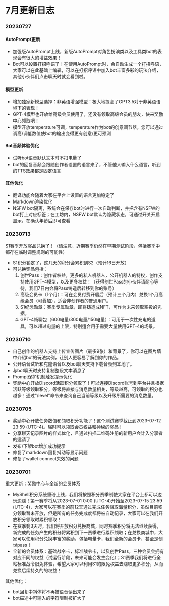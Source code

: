 # 7月更新日志

### 20230727

#### AutoPrompt更新

* 加强版AutoPrompt上线，新版AutoPrompt对角色扮演类以及工具类bot的表现会有很大的增益效果！
* Bot可以设置打招呼语了！在使用AutoPrompt时，会自动生成一个打招呼语，大家可以在此基础上编辑，可以在打招呼语中加入bot丰富多彩的玩法介绍，其他小伙伴们点击聊天时就会看到啦。

#### 模型更新

* 增加独家新模型选择：非英语增强模型：极大地提高了GPT3.5对于非英语语境下的表现！
* GPT-4模型也开放给高级会员使用了，还没有领取高级会员的朋友，快来奖励中心领取吧！
* 模型开放temperature可调，temperature作为bot的创意调节器，您可以通过调高/调低数值使bot的输出变得更有创意/更可预测

#### Bot音频体验优化

* 试听bot语音默认文本时不扣电量了
* bot的回复音频会跟随创作者设置的语言来了，不管他人输入什么语言，听到的TTS效果都是固定语言

#### 其他优化

* 翻译功能会随着大家在平台上设置的语言更加稳定了
* Markdown渲染优化
* NSFW bot隔离，系统会在保存bot时进行一次自动判断，并把含有NSFW的bot打上对应标签；在工坊内，NSFW bot默认为隐藏状态，可通过开关开启显示，在确认年龄后即可查看



### 20230713

S1赛季开放奖品兑换了！（请注意，近期赛季仍然在早期测试阶段，包括赛季中都存在临时调整规则的可能性）

* S1积分锁定了，这几天的积分会累积到S2（预计16日开放）
* 可兑换奖品包括：
  1. 创世Pass：创作者权益，更多的私人机器人，公开机器人的特权，创作支持使用GPT-4模型，以及更多权益！（获得创世Pass的小伙伴请耐心等待，我们7日内会将Pass铸造后转移到你的账号）
  2. 高级会员卡（1个月）：可在会员付费开启后（预计三个月内）兑换1个月高级会员（可叠加），适合非创作者的普通用户。
  3. S1纪念勋章：赛季专属勋章，即将铸造成NFT，可作为未来领取空投的凭据。
  4. GPT-4畅聊包（600电量/300电量/150电量）：可用于一次性充电的道具，可以超过电量的上限，特别适合用于需要大量使用GPT-4的场景。

### 20230710

* 自己创作的机器人支持上传宣传图片（最多9张）和背景了，你可以在图片墙中介绍bot的玩法实例，让别人更容易了解到你的作品。
* 公开语音试听和克隆语音以及bot聊天支持下载音频到本地了。
* 与bot聊天时支持复制整段文本消息了
* Prompt保护机制触发提示优化
* 奖励中心开放Discord活跃积分领取了！可以连接Discord账号到平台并且根据活跃等级领取积分，等级将直接与消息数量相关，等级越高，可领取的积分也越多！通过"/level"命令来查询自己当前等级以及升级所需要的消息数量。

### 20230705

* 奖励中心开放任务数值和领取积分功能了！这个测试赛季截止到2023-07-12 23:59 (UTC-4)。届时可以领取会员权益和神秘的奖品！
* 分享聊天记录图片的样式优化，且通过扫描二维码注册的新用户会计入分享者的邀请了
* 发布/下架bot增加成功提示
* 修复了markdown回复抖动等显示问题
* 修复了wallet connect失效的问题

### 20230701

重大更新：奖励中心与全新的会员体系

* MyShell积分系统重磅上线，我们将按照积分赛季制使大家在平台上都可以边玩边赚！第一赛季将从2023-07-01 0:00 (UTC-4)开始至2023-07-15 23:59 (UTC-4)，大家可以在赛季的前12天通过完成任务赚取海量积分，虽然目前积分领取暂未开放，但是所有的任务完成度都将被自动记录，大家可以在我们开放积分领取时累积领取！
* 在赛季剩3天时，我们将开放积分兑换商城，同时赛季积分将无法继续获得，新完成的任务产生的积分将累积到下一赛季进行累积领取；在兑换商城中，大家可以使用积分兑换丰富的奖励，包括电量卡，我们全新的会员卡，甚至是创世pass！
* 全新的会员体系：基础战令卡，标准战令卡，以及创世Pass，三种会员会拥有对应不同的权益（试运行阶段，未来可能会发生变化）；S1赛季我们将进行全站标准战令限免体验，希望大家可以利用S1的限免权益去赚取更多积分，从而兑换后续持久的的权益！

其他优化：

* bot回复中斜体将不再被语音读出来了
* bot描述中可输入的字符限制被扩大了
